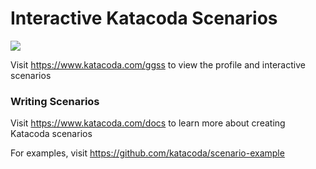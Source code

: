 # Interactive Katacoda Scenarios

[![](http://shields.katacoda.com/katacoda/ggss/count.svg)](https://www.katacoda.com/ggss "Get your profile on Katacoda.com")

Visit https://www.katacoda.com/ggss to view the profile and interactive scenarios

### Writing Scenarios
Visit https://www.katacoda.com/docs to learn more about creating Katacoda scenarios

For examples, visit https://github.com/katacoda/scenario-example
